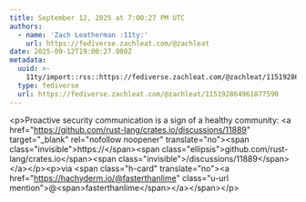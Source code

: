 ```yaml
---
title: September 12, 2025 at 7:00:27 PM UTC
authors:
  - name: 'Zach Leatherman :11ty:'
    url: https://fediverse.zachleat.com/@zachleat
date: 2025-09-12T19:00:27.000Z
metadata:
  uuid: >-
    11ty/import::rss::https://fediverse.zachleat.com/@zachleat/115192864961877590
  type: fediverse
  url: https://fediverse.zachleat.com/@zachleat/115192864961877590
---
```

\<p>Proactive security communication is a sign of a healthy community: \<a href="https://github.com/rust-lang/crates.io/discussions/11889" target="\_blank" rel="nofollow noopener" translate="no">\<span class="invisible">https://\</span>\<span class="ellipsis">github.com/rust-lang/crates.io\</span>\<span class="invisible">/discussions/11889\</span>\</a>\</p>\<p>via \<span class="h-card" translate="no">\<a href="https://hachyderm.io/@fasterthanlime" class="u-url mention">@\<span>fasterthanlime\</span>\</a>\</span>\</p>